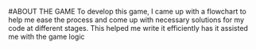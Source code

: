 #ABOUT THE GAME
To develop this game, I came up with a flowchart to help me ease the process and come up with necessary solutions for my code at different stages. This helped me write it efficiently has it assisted me with the game logic
